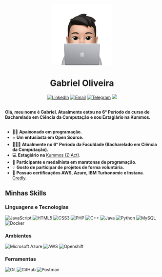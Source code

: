 <div>
    <div align=center>
        <img src="Imagem.png" alt="Profile Image" height="200">
    </div>
    <div align=center>
        <h1>Gabriel Oliveira</h1>
    </div>
    <div align=center>
        <a href="https://www.linkedin.com/in/gabrieloliveiranr/"><img src="https://img.shields.io/badge/Linkedin-0077b5?style=flat&logo=linkedin" alt="LinkedIn" /></a>
        <a href="mailto:gabrielmessias.ws@gmail.com"><img src="https://img.shields.io/badge/Email-e95629?style=flat&logo=Gmail&logoColor=white" alt="Email" /></a>
        <a href="https://t.me/ueegabriel"><img src="https://img.shields.io/badge/Telegram-0088cc?style=flat&logo=telegram&logoColor=white" alt="Telegram" /></a>
        <img src="https://visitor-badge.laobi.icu/badge?page_id=gabrielws" />
    </div>
    <div align=left>
        <br>
        <p>
            <strong>
                Olá, meu nome é Gabriel. Atualmente estou no 6° Período do curso de Bacharelado em Ciência da Computação e sou Estagiário na Kummos.<br><br>
            </strong>
        </p>
        <ul>
            <li>👨‍💻 <b>Apaixonado em programação.</b></li>
            <li>⭐️ <b>Um entusiasta em Open Source.</b></li>
            <li>🧑🏻‍🎓 <b>Atualmente no 6° Período da Faculdade (Bacharelado em Ciência da Computação).</b></li>
            <li>💻 <b>Estagiário na </b><a target="_blank" href="https://www.linkedin.com/company/z-act/">Kummos (Z-Act)</a>.</li>
            <li>🥇 <b>Participante e medalhista em maratonas de programação.</b></li>
            <li>💡 <b>Gosto de participar de projetos de forma voluntária.</b></li>
            <li>📄 <b>Possuo certificações AWS, Azure, IBM Turbonomic e Instana</b>. <a href="https://www.credly.com/users/gabriel.oliveira">Credly</a>.</li>
        </ul>
    </div>
    <div align=left>
        <h2>Minhas Skills</h2>
        <div>
            <h3>Linguagens e Tecnologias</h3>
            <img src="https://img.shields.io/badge/JavaScript-F7DF1E?style=flat&logo=javascript&logoColor=white" alt="JavaScript">
            <img src="https://img.shields.io/badge/HTML5-E34F26?style=flat&logo=html5&logoColor=white" alt="HTML5">
            <img src="https://img.shields.io/badge/CSS3-1572B6?style=flat&logo=css3&logoColor=white" alt="CSS3">
            <img src="https://img.shields.io/badge/PHP-777BB4?style=flat&logo=php&logoColor=white" alt="PHP">
            <img src="https://img.shields.io/badge/C%2B%2B-00599C?style=flat&logo=c%2B%2B&logoColor=white" alt="C++">
            <img src="https://img.shields.io/badge/Java-ED8B00?style=flat&logo=openjdk&logoColor=white" alt="Java">
            <img src="https://img.shields.io/badge/Python-14354C?style=flat&logo=python&logoColor=white" alt="Python">
            <!-- <img src="https://img.shields.io/badge/JavaScript-323330?style=flat&logo=javascript&logoColor=F7DF1E" alt="Javascript"> -->
            <img src="https://img.shields.io/badge/MySQL-005C84?style=flat&logo=mysql&logoColor=white" alt="MySQL">
            <img src="https://img.shields.io/badge/docker-%230db7ed.svg?style=flat&logo=docker&logoColor=white" alt="Docker">
        </div>
        <div>
            <h3>Ambientes</h3>
            <img src="https://img.shields.io/badge/Microsoft%20Azure-0089D6?style=flat&logo=microsoft-azure&logoColor=white" alt="Microsoft Azure">
            <img src="https://img.shields.io/badge/Amazon_AWS-232F3E?style=flat&logo=amazon-aws&logoColor=white" alt="AWS">
            <img src="https://img.shields.io/badge/Red%20Hat%20Openshift-EE0000?style=flat&logo=redhat&logoColor=white" alt="Openshift">
        </div>
        <div>
            <h3>Ferramentas</h3>
            <img src="https://img.shields.io/badge/GIT-E44C30?style=flat&logo=git&logoColor=white" alt="Git">
            <img src="https://img.shields.io/badge/GitHub-100000?style=flat&logo=github&logoColor=white" alt="GitHub">
            <img src="https://img.shields.io/badge/Postman-FF6C37?style=flat&logo=postman&logoColor=white" alt="Postman">
        </div>
    </div>
</div>
